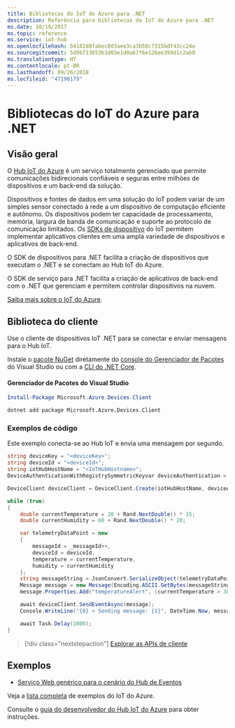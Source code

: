 ```yaml
---
title: Bibliotecas do IoT do Azure para .NET
description: Referência para bibliotecas do IoT do Azure para .NET
ms.date: 10/19/2017
ms.topic: reference
ms.service: iot-hub
ms.openlocfilehash: 54182d8fabec0d3aee3ca3b58c7315bdf43cc24e
ms.sourcegitcommit: 5d9b713653b3d03e1d0a67f6e126ee399d1c2a60
ms.translationtype: HT
ms.contentlocale: pt-BR
ms.lasthandoff: 09/26/2018
ms.locfileid: "47190179"
---
```

# <a name="azure-iot-libraries-for-net"></a>Bibliotecas do IoT do Azure para .NET

## <a name="overview"></a>Visão geral

O [Hub IoT do Azure](https://azure.microsoft.com/services/iot-hub/) é um serviço totalmente gerenciado que permite comunicações bidirecionais confiáveis e seguras entre milhões de dispositivos e um back-end da solução.

Dispositivos e fontes de dados em uma solução do IoT podem variar de um simples sensor conectado à rede a um dispositivo de computação eficiente e autônomo. Os dispositivos podem ter capacidade de processamento, memória, largura de banda de comunicação e suporte ao protocolo de comunicação limitados. Os [SDKs de dispositivo](https://docs.microsoft.com/azure/iot-hub/iot-hub-devguide-sdks) do IoT permitem implementar aplicativos clientes em uma ampla variedade de dispositivos e aplicativos de back-end.

O SDK de dispositivos para .NET facilita a criação de dispositivos que executam o .NET e se conectam ao Hub IoT do Azure.

O SDK de serviço para .NET facilita a criação de aplicativos de back-end com o .NET que gerenciam e permitem controlar dispositivos na nuvem.

[Saiba mais sobre o IoT do Azure](https://docs.microsoft.com/azure/iot-hub/).


## <a name="client-library"></a>Biblioteca do cliente

Use o cliente de dispositivos IoT .NET para se conectar e enviar mensagens para o Hub IoT.

Instale o [pacote NuGet]( https://www.nuget.org/packages/Microsoft.Azure.Devices.Client) diretamente do [console do Gerenciador de Pacotes][PackageManager] do Visual Studio ou com a [CLI do .NET Core][DotNetCLI].

#### <a name="visual-studio-package-manager"></a>Gerenciador de Pacotes do Visual Studio

```powershell
Install-Package Microsoft.Azure.Devices.Client
```

```bash
dotnet add package Microsoft.Azure.Devices.Client
```
### <a name="code-examples"></a>Exemplos de código 

Este exemplo conecta-se ao Hub IoT e envia uma mensagem por segundo.

```csharp
string deviceKey = "<deviceKey>";
string deviceId = "<deviceId>";
string iotHubHostName = "<IoTHubHostname>";
DeviceAuthenticationWithRegistrySymmetricKeyvar deviceAuthentication = new DeviceAuthenticationWithRegistrySymmetricKey(deviceId, deviceKey);

DeviceClient deviceClient = DeviceClient.Create(iotHubHostName, deviceAuthentication, TransportType.Mqtt);

while (true)
{
    double currentTemperature = 20 + Rand.NextDouble() * 15;
    double currentHumidity = 60 + Rand.NextDouble() * 20;

    var telemetryDataPoint = new
    {
        messageId = _messageId++,
        deviceId = deviceId,
        temperature = currentTemperature,
        humidity = currentHumidity
    };
    string messageString = JsonConvert.SerializeObject(telemetryDataPoint);
    Message message = new Message(Encoding.ASCII.GetBytes(messageString));
    message.Properties.Add("temperatureAlert", (currentTemperature > 30) ? "true" : "false");

    await deviceClient.SendEventAsync(message);
    Console.WriteLine("{0} > Sending message: {1}", DateTime.Now, messageString);

    await Task.Delay(1000);
}
```


> [!div class="nextstepaction"]
> [Explorar as APIs de cliente](/dotnet/api/overview/azure/iot/client)

## <a name="samples"></a>Exemplos

- [Serviço Web genérico para o cenário do Hub de Eventos](https://azure.microsoft.com/resources/samples/event-hubs-dotnet-importfromweb/)

Veja a [lista completa](https://azure.microsoft.com/resources/samples/?platform=dotnet&service=iot-hub) de exemplos do IoT do Azure.

Consulte o [guia do desenvolvedor do Hub IoT do Azure](https://docs.microsoft.com/azure/iot-hub/iot-hub-devguide) para obter instruções.

[PackageManager]: https://docs.microsoft.com/nuget/tools/package-manager-console
[DotNetCLI]: https://docs.microsoft.com/dotnet/core/tools/dotnet-add-package
